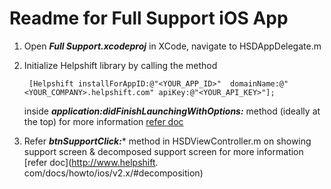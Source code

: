 Readme for Full Support iOS App
=====================================

1. Open ***Full Support.xcodeproj*** in XCode, navigate to HSDAppDelegate.m

2. Initialize Helpshift library by calling the method
   
   ```
   	[Helpshift installForAppID:@"<YOUR_APP_ID>"  domainName:@"<YOUR_COMPANY>.helpshift.com" apiKey:@"<YOUR_API_KEY>"];
   ```
   inside ***application:didFinishLaunchingWithOptions:*** method (ideally at the top) for more information [refer doc](http://www.helpshift.com/docs/howto/ios/v2.x/#authentication)

 3. Refer ***btnSupportClick:**** method in HSDViewController.m on showing support screen & decomposed support screen for more information [refer doc](http://www.helpshift.	com/docs/howto/ios/v2.x/#decomposition)